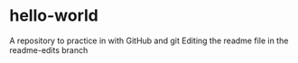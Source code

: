 # hello-world
A repository to practice in with GitHub and git
Editing the readme file in the readme-edits branch
